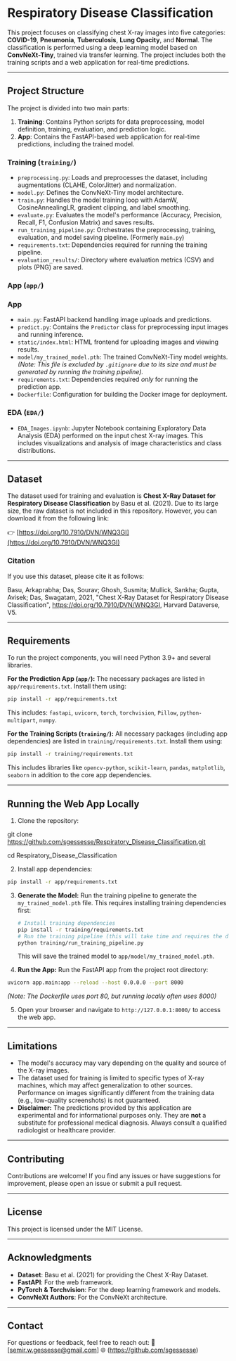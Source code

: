 # Respiratory Disease Classification

This project focuses on classifying chest X-ray images into five categories: **COVID-19**, **Pneumonia**, **Tuberculosis**, **Lung Opacity**, and **Normal**. The classification is performed using a deep learning model based on **ConvNeXt-Tiny**, trained via transfer learning. The project includes both the training scripts and a web application for real-time predictions.

---

## Project Structure

The project is divided into two main parts:
1. **Training**: Contains Python scripts for data preprocessing, model definition, training, evaluation, and prediction logic.
2. **App**: Contains the FastAPI-based web application for real-time predictions, including the trained model.

### Training (`training/`)
- `preprocessing.py`: Loads and preprocesses the dataset, including augmentations (CLAHE, ColorJitter) and normalization.
- `model.py`: Defines the ConvNeXt-Tiny model architecture.
- `train.py`: Handles the model training loop with AdamW, CosineAnnealingLR, gradient clipping, and label smoothing.
- `evaluate.py`: Evaluates the model's performance (Accuracy, Precision, Recall, F1, Confusion Matrix) and saves results.
- `run_training_pipeline.py`: Orchestrates the preprocessing, training, evaluation, and model saving pipeline. (Formerly `main.py`)
- `requirements.txt`: Dependencies required for running the training pipeline.
- `evaluation_results/`: Directory where evaluation metrics (CSV) and plots (PNG) are saved.

### App (`app/`)

### App
- `main.py`: FastAPI backend handling image uploads and predictions.
- `predict.py`: Contains the `Predictor` class for preprocessing input images and running inference.
- `static/index.html`: HTML frontend for uploading images and viewing results.
- `model/my_trained_model.pth`: The trained ConvNeXt-Tiny model weights. *(Note: This file is excluded by `.gitignore` due to its size and must be generated by running the training pipeline).*
- `requirements.txt`: Dependencies required *only* for running the prediction app.
- `Dockerfile`: Configuration for building the Docker image for deployment.

### EDA (`EDA/`)
- `EDA_Images.ipynb`: Jupyter Notebook containing Exploratory Data Analysis (EDA) performed on the input chest X-ray images. This includes visualizations and analysis of image characteristics and class distributions.

---

## Dataset

The dataset used for training and evaluation is **Chest X-Ray Dataset for Respiratory Disease Classification** by Basu et al. (2021). Due to its large size, the raw dataset is not included in this repository. However, you can download it from the following link:

👉 [https://doi.org/10.7910/DVN/WNQ3GI](https://doi.org/10.7910/DVN/WNQ3GI)

### Citation
If you use this dataset, please cite it as follows:

Basu, Arkaprabha; Das, Sourav; Ghosh, Susmita; Mullick, Sankha; Gupta, Avisek; Das, Swagatam, 2021, "Chest X-Ray Dataset for Respiratory Disease Classification", https://doi.org/10.7910/DVN/WNQ3GI, Harvard Dataverse, V5.

---

## Requirements

To run the project components, you will need Python 3.9+ and several libraries.

**For the Prediction App (`app/`):**
The necessary packages are listed in `app/requirements.txt`. Install them using:
```bash
pip install -r app/requirements.txt
```
This includes: `fastapi`, `uvicorn`, `torch`, `torchvision`, `Pillow`, `python-multipart`, `numpy`.

**For the Training Scripts (`training/`):**
All necessary packages (including app dependencies) are listed in `training/requirements.txt`. Install them using:
```bash
pip install -r training/requirements.txt
```
This includes libraries like `opencv-python`, `scikit-learn`, `pandas`, `matplotlib`, `seaborn` in addition to the core app dependencies.

---

## Running the Web App Locally

1. Clone the repository:

git clone https://github.com/sgessesse/Respiratory_Disease_Classification.git

cd Respiratory_Disease_Classification

2. Install app dependencies:
```bash
pip install -r app/requirements.txt
```
3. **Generate the Model:** Run the training pipeline to generate the `my_trained_model.pth` file. This requires installing training dependencies first:
   ```bash
   # Install training dependencies
   pip install -r training/requirements.txt
   # Run the training pipeline (this will take time and requires the dataset)
   python training/run_training_pipeline.py
   ```
   This will save the trained model to `app/model/my_trained_model.pth`.

4. **Run the App:** Run the FastAPI app from the project root directory:
```bash
uvicorn app.main:app --reload --host 0.0.0.0 --port 8000
```
   *(Note: The Dockerfile uses port 80, but running locally often uses 8000)*

5. Open your browser and navigate to `http://127.0.0.1:8000/` to access the web app.

---

## Limitations

- The model's accuracy may vary depending on the quality and source of the X-ray images.
- The dataset used for training is limited to specific types of X-ray machines, which may affect generalization to other sources. Performance on images significantly different from the training data (e.g., low-quality screenshots) is not guaranteed.
- **Disclaimer:** The predictions provided by this application are experimental and for informational purposes only. They are **not** a substitute for professional medical diagnosis. Always consult a qualified radiologist or healthcare provider.

---

## Contributing

Contributions are welcome! If you find any issues or have suggestions for improvement, please open an issue or submit a pull request.

---

## License

This project is licensed under the MIT License. 

---

## Acknowledgments

- **Dataset**: Basu et al. (2021) for providing the Chest X-Ray Dataset.
- **FastAPI**:  For the web framework.
- **PyTorch & Torchvision**: For the deep learning framework and models.
- **ConvNeXt Authors**: For the ConvNeXt architecture.

---

## Contact

For questions or feedback, feel free to reach out:
📧 [semir.w.gessesse@gmail.com]
🌐 (https://github.com/sgessesse)
